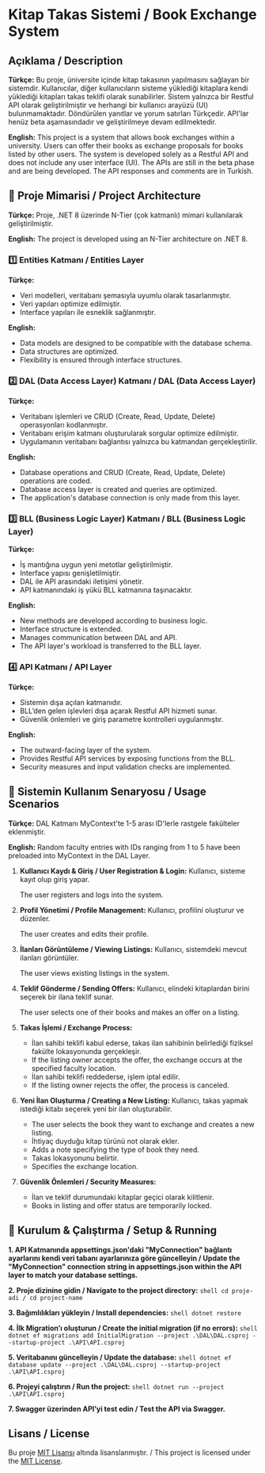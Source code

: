 # Kitap Takas Sistemi / Book Exchange System

## Açıklama / Description
**Türkçe:** Bu proje, üniversite içinde kitap takasının yapılmasını sağlayan bir sistemdir. Kullanıcılar, diğer kullanıcıların sisteme yüklediği kitaplara kendi yüklediği kitapları takas teklifi olarak sunabilirler. Sistem yalnızca bir Restful API olarak geliştirilmiştir ve herhangi bir kullanıcı arayüzü (UI) bulunmamaktadır. Döndürülen yanıtlar ve yorum satırları Türkçedir. API'lar henüz beta aşamasındadır ve geliştirilmeye devam edilmektedir.

**English:** This project is a system that allows book exchanges within a university. Users can offer their books as exchange proposals for books listed by other users. The system is developed solely as a Restful API and does not include any user interface (UI). The APIs are still in the beta phase and are being developed. The API responses and comments are in Turkish.

## 📌 Proje Mimarisi / Project Architecture
**Türkçe:** Proje, .NET 8 üzerinde N-Tier (çok katmanlı) mimari kullanılarak geliştirilmiştir.

**English:** The project is developed using an N-Tier architecture on .NET 8.

### 1️⃣ Entities Katmanı / Entities Layer
**Türkçe:**
- Veri modelleri, veritabanı şemasıyla uyumlu olarak tasarlanmıştır.
- Veri yapıları optimize edilmiştir.
- Interface yapıları ile esneklik sağlanmıştır.

**English:**
- Data models are designed to be compatible with the database schema.
- Data structures are optimized.
- Flexibility is ensured through interface structures.

### 2️⃣ DAL (Data Access Layer) Katmanı / DAL (Data Access Layer)
**Türkçe:**
- Veritabanı işlemleri ve CRUD (Create, Read, Update, Delete) operasyonları kodlanmıştır.
- Veritabanı erişim katmanı oluşturularak sorgular optimize edilmiştir.
- Uygulamanın veritabanı bağlantısı yalnızca bu katmandan gerçekleştirilir.

**English:**
- Database operations and CRUD (Create, Read, Update, Delete) operations are coded.
- Database access layer is created and queries are optimized.
- The application's database connection is only made from this layer.

### 3️⃣ BLL (Business Logic Layer) Katmanı / BLL (Business Logic Layer)
**Türkçe:**
- İş mantığına uygun yeni metotlar geliştirilmiştir.
- Interface yapısı genişletilmiştir.
- DAL ile API arasındaki iletişimi yönetir.
- API katmanındaki iş yükü BLL katmanına taşınacaktır.

**English:**
- New methods are developed according to business logic.
- Interface structure is extended.
- Manages communication between DAL and API.
- The API layer's workload is transferred to the BLL layer.

### 4️⃣ API Katmanı / API Layer
**Türkçe:**
- Sistemin dışa açılan katmanıdır.
- BLL’den gelen işlevleri dışa açarak Restful API hizmeti sunar.
- Güvenlik önlemleri ve giriş parametre kontrolleri uygulanmıştır.

**English:**
- The outward-facing layer of the system.
- Provides Restful API services by exposing functions from the BLL.
- Security measures and input validation checks are implemented.

## 🔄 Sistemin Kullanım Senaryosu / Usage Scenarios
**Türkçe:** DAL Katmanı MyContext'te 1-5 arası ID'lerle rastgele fakülteler eklenmiştir.

**English:** Random faculty entries with IDs ranging from 1 to 5 have been preloaded into MyContext in the DAL Layer.

1. **Kullanıcı Kaydı & Giriş / User Registration & Login:** Kullanıcı, sisteme kayıt olup giriş yapar.

   The user registers and logs into the system.

2. **Profil Yönetimi / Profile Management:** Kullanıcı, profilini oluşturur ve düzenler.

   The user creates and edits their profile.

3. **İlanları Görüntüleme / Viewing Listings:** Kullanıcı, sistemdeki mevcut ilanları görüntüler.

   The user views existing listings in the system.

4. **Teklif Gönderme / Sending Offers:** Kullanıcı, elindeki kitaplardan birini seçerek bir ilana teklif sunar.

   The user selects one of their books and makes an offer on a listing.

5. **Takas İşlemi / Exchange Process:**
   - İlan sahibi teklifi kabul ederse, takas ilan sahibinin belirlediği fiziksel fakülte lokasyonunda gerçekleşir.
   - If the listing owner accepts the offer, the exchange occurs at the specified faculty location.
   - İlan sahibi teklifi reddederse, işlem iptal edilir.
   - If the listing owner rejects the offer, the process is canceled.

6. **Yeni İlan Oluşturma / Creating a New Listing:** Kullanıcı, takas yapmak istediği kitabı seçerek yeni bir ilan oluşturabilir.
   - The user selects the book they want to exchange and creates a new listing.
   - İhtiyaç duyduğu kitap türünü not olarak ekler.
   - Adds a note specifying the type of book they need.
   - Takas lokasyonunu belirtir.
   - Specifies the exchange location.

7. **Güvenlik Önlemleri / Security Measures:**
   - İlan ve teklif durumundaki kitaplar geçici olarak kilitlenir.
   - Books in listing and offer status are temporarily locked.

## 🚀 Kurulum & Çalıştırma / Setup & Running

**1. API Katmanında appsettings.json'daki "MyConnection" bağlantı ayarlarını kendi veri tabanı ayarlarınıza göre güncelleyin / Update the "MyConnection" connection string in appsettings.json within the API layer to match your database settings.**


**2. Proje dizinine gidin / Navigate to the project directory:**
    ```shell
    cd proje-adi / cd project-name
    ```

**3. Bağımlılıkları yükleyin / Install dependencies:**
    ```shell
    dotnet restore
    ```

**4. İlk Migration’ı oluşturun / Create the initial migration (if no errors):**
    ```shell
    dotnet ef migrations add InitialMigration --project .\DAL\DAL.csproj --startup-project .\API\API.csproj
    ```

**5. Veritabanını güncelleyin / Update the database:**
    ```shell
    dotnet ef database update --project .\DAL\DAL.csproj --startup-project .\API\API.csproj
    ```

**6. Projeyi çalıştırın / Run the project:**
    ```shell
    dotnet run --project .\API\API.csproj
    ```

**7. Swagger üzerinden API’yi test edin / Test the API via Swagger.**


## Lisans / License
Bu proje [MIT Lisansı](LICENSE.md) altında lisanslanmıştır. / This project is licensed under the [MIT License](LICENSE.md).
